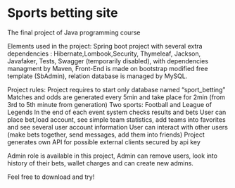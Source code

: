 # Sports betting site
The final project of Java programming course

Elements used in the project:
Spring  boot project with several extra dependencies : 
Hibernate,Lombook,Security, Thymeleaf, Jackson,  Javafaker, Tests, Swagger (temporarily disabled), with dependencies managment by Maven, Front-End is made on bootstrap  modified free template (SbAdmin), relation database is managed by MySQL.

Project rules:
Project  requires to start only  database named “sport_betting”
Matches and odds are generated every 5min  and take place for 2min (from  3rd to 5th minute  from generation)
Two  sports: Football and League of Legends
In the end of each event system checks results and bets
User can place bet,load account, see simple team statistics, add teams into favorites and see several user account information
User can interact with other users (make bets together, send messages, add them into friends)
Project generates own API for possible external clients secured by api key

Admin role is available in this project, Admin can remove users, look into history of their bets, wallet charges and can create new admins.

Feel free to download and try!
